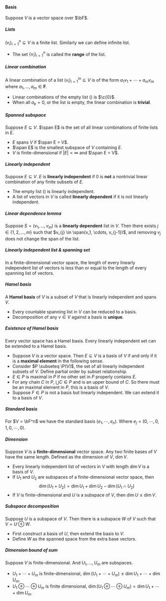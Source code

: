 #### Basis

Suppose $V$ is a vector space over $\bF$.

##### Lists

$(v_{i})_{i = 1}^n \subseteq V$ is a finite list. Similarly we can define infinite list.

- The set $\{v_i\}_{i = 1}^n$ is called the **range** of the list.

##### Linear combination

A linear combination of a list $(v_i)_{i = 1}^m \subseteq V$ is of the form $a_{1} v_{1}+\cdots+a_{m} v_{m}$ where $a_{1}, \ldots, a_{m} \in \symbf{F}$.
- Linear combinations of the empty list $()$ is $\c{0}$.
- When all $a_k = 0$, or the list is empty, the linear combination is **trivial**.

##### Spanned subspace

Suppose $E \subseteq V$. $\span E$ is the set of all linear combinations of finite lists in $E$.

- $E$ spans $V$ if $\span E = V$.
- $\span E$ is the smallest subspace of $V$ containing $E$.
- $V$ is finite-dimensional if $|E| < \infty$ and $\span E = V$.

##### Linearly independent

Suppose $E \subseteq V$. $E$ is **linearly independent** if $0$ is **not** a nontrivial linear combination of any finite subsets of $E$.

- The empty list $()$ is linearly independent.
- A list of vectors in $V$ is called **linearly dependent** if it is not linearly independent.

##### Linear dependence lemma

Suppose $S = (v_{1}, \ldots, v_{m})$ is a **linearly dependent** list in $V .$ Then there exists $j \in\{1,2, \ldots, m\}$ such that $v_{j} \in \span(v_1, \cdots, v_{j-1})$, and removing $v_j$ does not change the span of the list.

##### Linearly independent list & spanning set

In a finite-dimensional vector space, the length of every linearly independent list of vectors is less than or equal to the length of every spanning list of vectors.

##### Hamel basis

A **Hamel basis** of $V$ is a subset of $V$ that is linearly independent and spans $V$.

- Every countable spanning list in $V$ can be reduced to a basis.
- Decomposition of any $v \in V$ against a basis is **unique**.

##### Existence of Hamel basis

Every vector space has a Hamel basis. Every linearly independent set can be extended to a Hamel basis.

- Suppose $V$ is a vector space. Then $E \subseteq V$ is a basis of $V$ if and only if it is a **maximal element** in the following sense.
- Consider $P \subseteq \P(V)$, the set of all linearly independent subsets of $V$. Define partial order by subset relationship.
- $E \in P$ is maximal in $P$ if no other set in $P$ properly contains $E$.
- For any chain $C$ in $P$, $\bigcup C \in P$ and is an upper bound of $C$. So there must be an maximal element in $P$, this is a basis of $V$.
- Suppose $F \in P$ is not a basis but linearly independent. We can extend it to a basis of $V$.

##### Standard basis

For $V = \bF^n$ we have the standard basis $(e_1, \cdots, e_n)$. Where $e_j = (0, \cdots, 0, 1, 0, \cdots, 0)$.

##### Dimension

Suppose $V$ is a **finite-dimensional** vector space. Any two finite bases of $V$ have the same length. Defined as the dimension of $V$, $\dim V$.
- Every linearly independent list of vectors in $V$ with length $\operatorname{dim} V$ is a basis of $V$.
- If $U_{1}$ and $U_{2}$ are subspaces of a finite-dimensional vector space, then $$\operatorname{dim}\left(U_{1}+U_{2}\right)=\operatorname{dim} U_{1}+\operatorname{dim} U_{2}-\operatorname{dim}\left(U_{1} \cap U_{2}\right)$$
- If $V$ is finite-dimensional and $U$ is a subspace of $V,$ then $\operatorname{dim} U \leq \operatorname{dim} V$.

##### Subspace decomposition

Suppose $U$ is a subspace of $V$. Then there is a subspace $W$ of $V$ such that $V=U \oplus W$.
- First construct a basis of $U$, then extend the basis to $V$.
- Define $W$ as the spanned space from the extra base vectors.

##### Dimension bound of sum

Suppose $V$ is finite-dimensional. And $U_{1}, \ldots, U_{m}$ are subspaces.

- $U_{1}+\cdots+U_{m}$ is finite-dimensional, $\dim(U_{1}+\cdots+U_{m}) \le \dim U_{1}+\cdots +\dim U_{m}$.
- $U_{1} \oplus \cdots \oplus U_{m}$ is finite dimensional, $\dim (U_{1} \oplus \cdots \oplus U_{m})=\dim U_{1}+\cdots+\dim U_{m}$.

